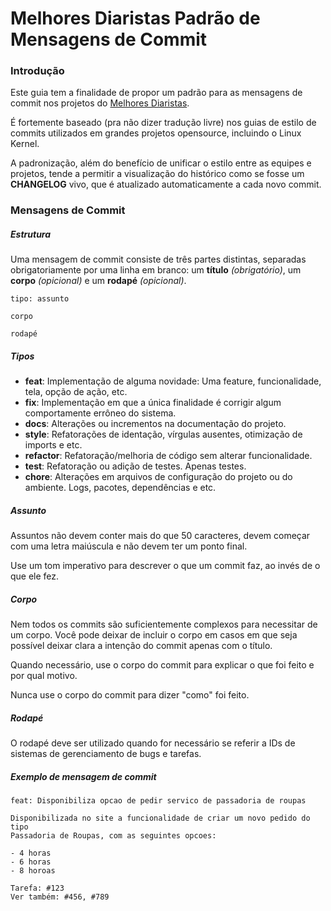 # Melhores Diaristas Padrão de Mensagens de Commit

### Introdução

Este guia tem a finalidade de propor um padrão para as mensagens de commit nos 
projetos do [Melhores Diaristas](https://www.melhoresdiaristas.com).

É fortemente baseado (pra não dizer tradução livre) nos guias de estilo de 
commits utilizados em grandes projetos opensource, incluindo o Linux Kernel.

A padronização, além do benefício de unificar o estilo entre as equipes e 
projetos, tende a permitir a visualização do histórico como se fosse um 
**CHANGELOG** vivo, que é atualizado automaticamente a cada novo commit.

### Mensagens de Commit

##### Estrutura

Uma mensagem de commit consiste de três partes distintas, separadas 
obrigatoriamente por uma linha em branco: um **título** *(obrigatório)*, um 
**corpo** *(opicional)* e um **rodapé** *(opicional)*. 

```
tipo: assunto

corpo

rodapé
```

##### Tipos

- **feat**: Implementação de alguma novidade: Uma feature, funcionalidade, tela, 
opção de ação, etc.
- **fix**: Implementação em que a única finalidade é corrigir algum comportamente 
errôneo do sistema.
- **docs**: Alterações ou incrementos na documentação do projeto.
- **style**: Refatorações de identação, vírgulas ausentes, otimização de imports 
e etc.
- **refactor**: Refatoração/melhoria de código sem alterar funcionalidade.
- **test**: Refatoração ou adição de testes. Apenas testes.
- **chore**: Alterações em arquivos de configuração do projeto ou do ambiente. 
Logs, pacotes, dependências e etc.


##### Assunto

Assuntos não devem conter mais do que 50 caracteres, devem começar com uma 
letra maiúscula e não devem ter um ponto final.

Use um tom imperativo para descrever o que um commit faz, ao invés de o que 
ele fez.

##### Corpo

Nem todos os commits são suficientemente complexos para necessitar de um corpo.
Você pode deixar de incluir o corpo em casos em que seja possível deixar clara 
a intenção do commit apenas com o título.

Quando necessário, use o corpo do commit para explicar o que foi feito e por
qual motivo. 

Nunca use o corpo do commit para dizer "como" foi feito.

##### Rodapé

O rodapé deve ser utilizado quando for necessário se referir a IDs de sistemas
de gerenciamento de bugs e tarefas.

##### Exemplo de mensagem de commit

```
feat: Disponibiliza opcao de pedir servico de passadoria de roupas

Disponibilizada no site a funcionalidade de criar um novo pedido do tipo
Passadoria de Roupas, com as seguintes opcoes:

- 4 horas
- 6 horas
- 8 horoas

Tarefa: #123
Ver também: #456, #789
```
